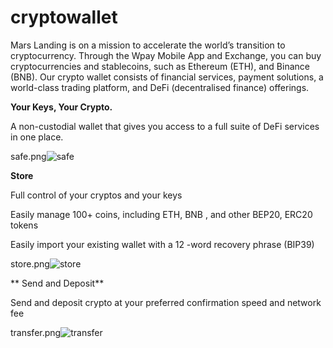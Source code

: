 # cryptowallet
Mars Landing is on a mission to accelerate the world’s transition to cryptocurrency. Through the Wpay Mobile App and Exchange, you can buy cryptocurrencies and stablecoins, such as Ethereum (ETH), and Binance (BNB). Our crypto wallet consists of financial services, payment solutions, a world-class trading platform, and DeFi (decentralised finance) offerings.

**Your Keys, Your Crypto.**

A non-custodial wallet that gives you access to a full suite of DeFi services in one place.

safe.png![safe](https://user-images.githubusercontent.com/86588416/125707156-2df35469-4d05-45a0-b525-b454dadee669.png)



**Store**

Full control of your cryptos and your keys

Easily manage 100+ coins, including ETH, BNB , and other BEP20, ERC20 tokens

Easily import your existing wallet with a 12 -word recovery phrase (BIP39)

store.png![store](https://user-images.githubusercontent.com/86588416/125707188-202d67eb-9412-4db8-98ca-93648368c593.png)



**
Send and Deposit**

Send and deposit crypto at your preferred confirmation speed and network fee

transfer.png![transfer](https://user-images.githubusercontent.com/86588416/125707218-37dca76e-593e-49b2-939f-6d2b6071dbed.png)


